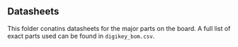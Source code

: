 ## Datasheets
This folder conatins datasheets for the major parts on the board. A full list of exact parts used can be found in `digikey_bom.csv`.